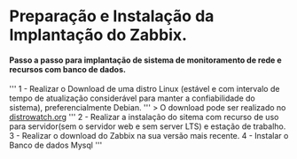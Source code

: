 # Preparação e Instalação da Implantação do Zabbix.


#### Passo a passo para implantação de sistema de monitoramento de rede e recursos com banco de dados.

''' 
1 - Realizar o Download de uma distro Linux (estável e com intervalo de tempo de atualização considerável para manter a confiabilidade do sistema), preferencialmente Debian. 
'''
    > O download pode ser realizado no [distrowatch.org](https://distrowatch.com/)
''' 
2 - Realizar a instalação do sitema com recurso de uso para servidor(sem o servidor web e sem server LTS) e estação de trabalho.
3 - Realizar o download do Zabbix na sua versão mais recente.
4 - Instalar o Banco de dados Mysql 
'''

